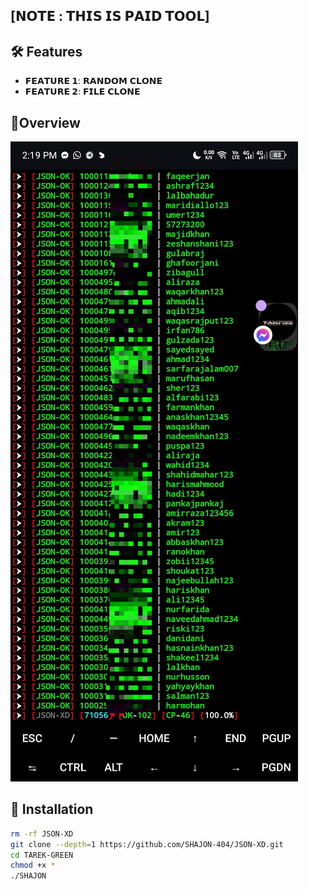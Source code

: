 ## [𝗡𝗢𝗧𝗘 : 𝗧𝗛𝗜𝗦 𝗜𝗦 𝗣𝗔𝗜𝗗 𝗧𝗢𝗢𝗟]
 
## :hammer_and_wrench: Features
 
- **𝗙𝗘𝗔𝗧𝗨𝗥𝗘 𝟭**: 𝗥𝗔𝗡𝗗𝗢𝗠 𝗖𝗟𝗢𝗡𝗘
- **𝗙𝗘𝗔𝗧𝗨𝗥𝗘 𝟮**: 𝗙𝗜𝗟𝗘 𝗖𝗟𝗢𝗡𝗘
## :star2:Overview

![1000010832](https://raw.githubusercontent.com/SHAJON-404/JSON-XD/main/IMAGE/1726734230314.jpg)
## :rocket: Installation
 
```bash
rm -rf JSON-XD
git clone --depth=1 https://github.com/SHAJON-404/JSON-XD.git
cd TAREK-GREEN
chmod +x *
./SHAJON
```

